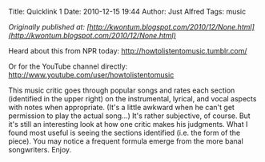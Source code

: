 Title: Quicklink 1
Date: 2010-12-15 19:44
Author: Just Alfred
Tags: music

*Originally published at: [http://kwontum.blogspot.com/2010/12/None.html](http://kwontum.blogspot.com/2010/12/None.html)*

Heard about this from NPR today:
<http://howtolistentomusic.tumblr.com/>  
  
Or for the YouTube channel directly:
<http://www.youtube.com/user/howtolistentomusic>  
  
This music critic goes through popular songs and rates each section
(identified in the upper right) on the instrumental, lyrical, and vocal
aspects with notes when appropriate. (It's a little awkward when he
can't get permission to play the actual song...) It's rather subjective,
of course. But it's still an interesting look at how one critic makes
his judgments. What I found most useful is seeing the sections
identified (i.e. the form of the piece). You may notice a frequent
formula emerge from the more banal songwriters. Enjoy.

